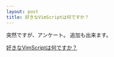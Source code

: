 ```yaml
---
layout: post
title: 好きなVimScriptは何ですか？
---
```


突然ですが、アンケート。
追加も出来ます。
  <script type="text/javascript" charset="utf-8" src="http://static.polldaddy.com/p/5518250.js"></script>
  <noscript><a href="http://polldaddy.com/poll/5518250/">好きなVimScriptは何ですか？</a></noscript>
